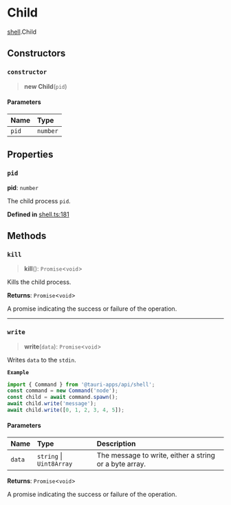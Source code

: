 # Child

[shell](../modules/shell.md).Child

## Constructors

### `constructor`

> **new Child**(`pid`)

#### Parameters

| Name | Type |
| :------ | :------ |
| `pid` | `number` |

## Properties

### `pid`

 **pid**: `number`

The child process `pid`.

**Defined in** [shell.ts:181](https://github.com/tauri-apps/tauri/blob/e29997c5/tooling/api/src/shell.ts#L181)

## Methods

### `kill`

> **kill**(): `Promise`<`void`\>

Kills the child process.

**Returns**: `Promise`<`void`\>

A promise indicating the success or failure of the operation.

___

### `write`

> **write**(`data`): `Promise`<`void`\>

Writes `data` to the `stdin`.

**`Example`**

```typescript
import { Command } from '@tauri-apps/api/shell';
const command = new Command('node');
const child = await command.spawn();
await child.write('message');
await child.write([0, 1, 2, 3, 4, 5]);
```

#### Parameters

| Name | Type | Description |
| :------ | :------ | :------ |
| `data` | `string` \| `Uint8Array` | The message to write, either a string or a byte array. |

**Returns**: `Promise`<`void`\>

A promise indicating the success or failure of the operation.
